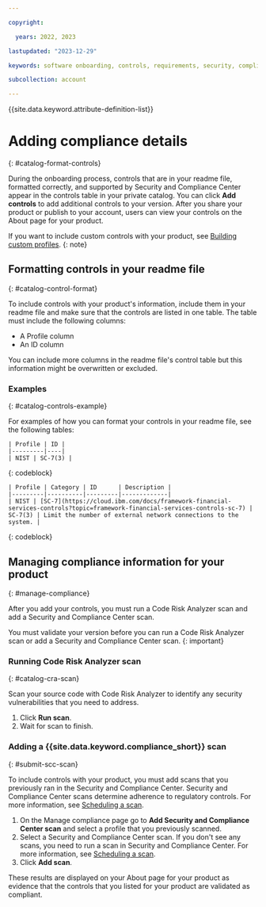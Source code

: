 ```yaml
---

copyright:

  years: 2022, 2023

lastupdated: "2023-12-29"

keywords: software onboarding, controls, requirements, security, compliance, partners

subcollection: account

---
```


{{site.data.keyword.attribute-definition-list}}

# Adding compliance details
{: #catalog-format-controls}

During the onboarding process, controls that are in your readme file, formatted correctly, and supported by Security and Compliance Center appear in the controls table in your private catalog. You can click **Add controls** to add additional controls to your version.  After you share your product or publish to your account, users can view your controls on the About page for your product.

If you want to include custom controls with your product, see [Building custom profiles](/docs/security-compliance?topic=security-compliance-build-custom-profiles&interface=ui).
{: note}

## Formatting controls in your readme file
{: #catalog-control-format}

To include controls with your product's information, include them in your readme file and make sure that the controls are listed in one table. The table must include the following columns:

- A Profile column
- An ID column

You can include more columns in the readme file's control table but this information might be overwritten or excluded.

### Examples
{: #catalog-controls-example}

For examples of how you can format your controls in your readme file, see the following tables:

```
| Profile | ID |
|---------|----|
| NIST | SC-7(3) |
```
{: codeblock}

```
| Profile | Category | ID      | Description |
|---------|----------|---------|-------------|
| NIST | [SC-7](https://cloud.ibm.com/docs/framework-financial-services-controls?topic=framework-financial-services-controls-sc-7) | SC-7(3) | Limit the number of external network connections to the system. |
```
{: codeblock}

## Managing compliance information for your product
{: #manage-compliance}

After you add your controls, you must run a Code Risk Analyzer scan and add a Security and Compliance Center scan.

You must validate your version before you can run a Code Risk Analyzer scan or add a Security and Compliance Center scan.
{: important}

### Running Code Risk Analyzer scan
{: #catalog-cra-scan}

Scan your source code with Code Risk Analyzer to identify any security vulnerabilities that you need to address.

1. Click **Run scan**.
2. Wait for scan to finish.

### Adding a {{site.data.keyword.compliance_short}} scan
{: #submit-scc-scan}

To include controls with your product, you must add scans that you previously ran in the Security and Compliance Center. Security and Compliance Center scans determine adherence to regulatory controls. For more information, see [Scheduling a scan](/docs/security-compliance?topic=security-compliance-scan-resources&interface=ui#scan-schedule-ui).

1. On the Manage compliance page go to **Add Security and Compliance Center scan** and select a profile that you previously scanned.
1. Select a Security and Compliance Center scan.
   If you don't see any scans, you need to run a scan in Security and Compliance Center. For more information, see [Scheduling a scan](/docs/security-compliance?topic=security-compliance-scan-resources&interface=ui#scan-schedule-ui).
1. Click **Add scan**.


These results are displayed on your About page for your product as evidence that the controls that you listed for your product are validated as compliant.
